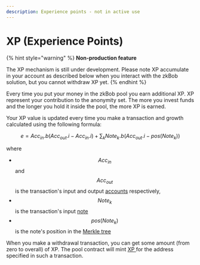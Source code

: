 ```yaml
---
description: Experience points - not in active use
---
```


# XP (Experience Points)

{% hint style="warning" %}
**Non-production feature**

The XP mechanism is still under development. Please note XP accumulate in your account as described below when you interact with the zkBob solution, but you cannot withdraw XP yet.
{% endhint %}

Every time you put your money in the zkBob pool you earn additional XP. XP represent your contribution to the anonymity set. The more you invest funds and the longer you hold it inside the pool, the more XP is earned.

Your XP value is updated every time you make a transaction and growth calculated using the following formula:

$$e = Acc_{in}.b (Acc_{out}.i - Acc_{in}.i) + \sum_k Note_k.b (Acc_{out}.i - pos(Note_k))$$

where

* $$Acc_{in}$$ and $$Acc_{out}$$ is the transaction's input and output [accounts](../../implementation/account-and-notes/accounts.md) respectively,
* $$Note_k$$ is the transaction's input [note](../../implementation/account-and-notes/notes.md)
* $$pos(Note_k)$$ is the note's position in the [Merkle tree](../../implementation/untitled/)

When you make a withdrawal transaction, you can get some amount (from zero to overall) of XP. The pool contract will mint [XP ](../../implementation/contracts-and-circuits/voucher-token-contract.md)for the address specified in such a transaction.





